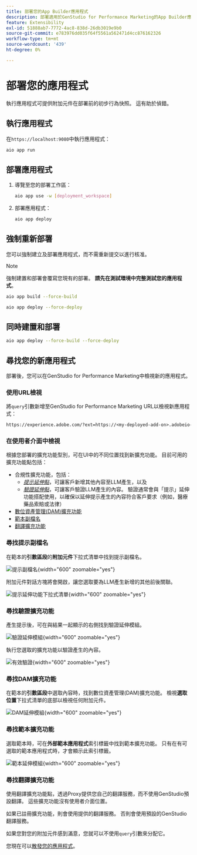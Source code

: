 ```yaml
---
title: 部署您的App Builder應用程式
description: 部署適用於GenStudio for Performance Marketing的App Builder應用程式或附加元件。
feature: Extensibility
exl-id: 51888ab7-7772-4ac8-838d-26db3019e9b0
source-git-commit: e783976dd035f64f5561a562471d4cc876162326
workflow-type: tm+mt
source-wordcount: '439'
ht-degree: 0%

---
```


# 部署您的應用程式

執行應用程式可提供附加元件在部署前的初步行為快照。 這有助於偵錯。

## 執行應用程式

在`https://localhost:9080`中執行應用程式：

```bash
aio app run
```

## 部署應用程式

1. 導覽至您的部署工作區：

   ```bash
   aio app use -w [deployment_workspace]
   ```

2. 部署應用程式：

   ```bash
   aio app deploy
   ```

## 強制重新部署

您可以強制建立及部署應用程式，而不需重新提交以進行核准。

>[!NOTE]
>
>強制建置和部署會覆寫您現有的部署。 **請先在測試環境中完整測試您的應用程式**。

```bash
aio app build --force-build
```

```bash
aio app deploy --force-deploy
```

## 同時建置和部署

```bash
aio app deploy --force-build --force-deploy
```

## 尋找您的新應用程式

部署後，您可以在GenStudio for Performance Marketing中檢視新的應用程式。

### 使用URL檢視

將`query`引數新增至GenStudio for Performance Marketing URL以檢視新應用程式：

```txt
https://experience.adobe.com/?ext=https://<my-deployed-add-on>.adobeio-static.net/index.html#/@<ims-org>/genstudio/create
```

### 在使用者介面中檢視

根據您部署的擴充功能型別，可在UI中的不同位置找到新擴充功能。 目前可用的擴充功能點包括：

* 合規性擴充功能，包括：
   * [*提示延伸點*](#find-prompt-extensions)，可讓客戶新增其他內容至LLM產生，以及
   * [*驗證延伸點*](#find-validation-extensions)，可讓客戶驗證LLM產生的內容。 驗證通常會與「提示」延伸功能搭配使用，以確保以延伸提示產生的內容符合客戶要求（例如，醫療藥品索賠或法律）
* [數位資產管理(DAM)擴充功能](#find-dam-extensions)
* [範本副檔名](#find-template-extensions)
* [翻譯擴充功能](#find-translation-extensions)

### 尋找提示副檔名

在範本的&#x200B;**引數區段**&#x200B;的&#x200B;**附加元件**&#x200B;下拉式清單中找到提示副檔名。

![提示副檔名](./select-prompt-ext.png){width="600" zoomable="yes"}

附加元件對話方塊將會開啟，讓您選取要為LLM產生新增的其他前後關聯。

![提示延伸功能下拉式清單](./select-prompt-dropdown.png){width="600" zoomable="yes"}

### 尋找驗證擴充功能

產生提示後，可在與結果一起顯示的右側找到驗證延伸模組。

![驗證延伸模組](./validation-ext.png){width="600" zoomable="yes"}

執行您選取的擴充功能以驗證產生的內容。

![有效驗證](./validation-valid.png){width="600" zoomable="yes"}

### 尋找DAM擴充功能

在範本的&#x200B;**引數區段**&#x200B;中選取內容時，找到數位資產管理(DAM)擴充功能。 檢視&#x200B;**選取位置**&#x200B;下拉式清單的底部以檢視任何附加元件。

![DAM延伸模組](./dam-ext.png){width="600" zoomable="yes"}

### 尋找範本擴充功能

選取範本時，可在&#x200B;**外部範本應用程式**&#x200B;索引標籤中找到範本擴充功能。 只有在有可選取的範本應用程式時，才會顯示此索引標籤。

![範本延伸模組](./template-ext.png){width="600" zoomable="yes"}


### 尋找翻譯擴充功能

使用翻譯擴充功能點，透過Proxy提供您自己的翻譯服務，而不使用GenStudio預設翻譯。
這些擴充功能沒有使用者介面位置。

如果已註冊擴充功能，則會使用提供的翻譯服務。 否則會使用預設的GenStudio翻譯服務。



如果您對您的附加元件感到滿意，您就可以不使用`query`引數來分配它。

您現在可以[散發您的應用程式](distribute-app.md)。
